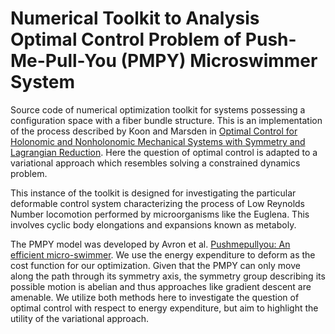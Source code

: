# Numerical Toolkit to Analysis Optimal Control Problem of Push-Me-Pull-You (PMPY) Microswimmer System

Source code of numerical optimization toolkit for systems possessing a configuration space with a fiber bundle structure. This is an implementation of the process described by Koon and Marsden in [Optimal Control for Holonomic and Nonholonomic Mechanical Systems with Symmetry and Lagrangian Reduction](http://www.cds.caltech.edu/~koon/papers/optimalKM.pdf). Here the question of optimal control is adapted to a variational approach which resembles solving a constrained dynamics problem.

This instance of the toolkit is designed for investigating the particular deformable control system characterizing the process of Low Reynolds Number locomotion performed by microorganisms like the Euglena. This involves cyclic body elongations and expansions known as metaboly.

The PMPY model was developed by Avron et al. [Pushmepullyou: An efficient micro-swimmer](https://arxiv.org/pdf/math-ph/0501049.pdf). We use the energy expenditure to deform as the cost function for our optimization. Given that the PMPY can only move along the path through its symmetry axis, the
 symmetry group describing its possible motion is abelian and thus approaches like gradient descent are amenable. We utilize both methods here to investigate the question of optimal control with respect to energy expenditure, but aim to highlight the utility of the variational approach.